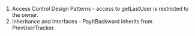 1. Access Control Design Patterns - access to getLastUser is restricted to the owner.
2. Inheritance and Interfaces - PayItBackward inherits from PrevUserTracker.